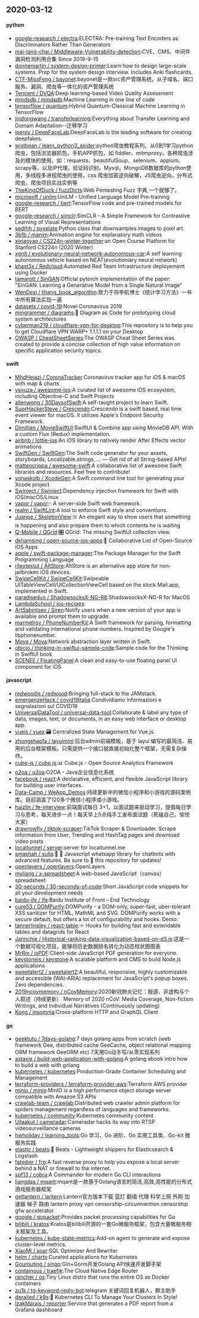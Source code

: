 ## 2020-03-12

#### python
* [google-research / electra](https://github.com/google-research/electra):ELECTRA: Pre-training Text Encoders as Discriminators Rather Than Generators
* [mai-lang-chai / Middleware-Vulnerability-detection](https://github.com/mai-lang-chai/Middleware-Vulnerability-detection):CVE、CMS、中间件漏洞检测利用合集 Since 2019-9-15
* [donnemartin / system-design-primer](https://github.com/donnemartin/system-design-primer):Learn how to design large-scale systems. Prep for the system design interview. Includes Anki flashcards.
* [CTF-MissFeng / bayonet](https://github.com/CTF-MissFeng/bayonet):bayonet是一款src资产管理系统，从子域名、端口服务、漏洞、爬虫等一体化的资产管理系统
* [Tencent / DVQA](https://github.com/Tencent/DVQA):Deep learning-based Video Quality Assessment
* [mindsdb / mindsdb](https://github.com/mindsdb/mindsdb):Machine Learning in one line of code
* [tensorflow / quantum](https://github.com/tensorflow/quantum):Hybrid Quantum-Classical Machine Learning in TensorFlow
* [jindongwang / transferlearning](https://github.com/jindongwang/transferlearning):Everything about Transfer Learning and Domain Adaptation--迁移学习
* [iperov / DeepFaceLab](https://github.com/iperov/DeepFaceLab):DeepFaceLab is the leading software for creating deepfakes.
* [wistbean / learn_python3_spider](https://github.com/wistbean/learn_python3_spider):python爬虫教程系列、从0到1学习python爬虫，包括浏览器抓包，手机APP抓包，如 fiddler、mitmproxy，各种爬虫涉及的模块的使用，如：requests、beautifulSoup、selenium、appium、scrapy等，以及IP代理，验证码识别，Mysql，MongoDB数据库的python使用，多线程多进程爬虫的使用，css 爬虫加密逆向破解，JS爬虫逆向，分布式爬虫，爬虫项目实战实例等
* [TheKingOfDuck / fuzzDicts](https://github.com/TheKingOfDuck/fuzzDicts):Web Pentesting Fuzz 字典,一个就够了。
* [microsoft / unilm](https://github.com/microsoft/unilm):UniLM - Unified Language Model Pre-training
* [google-research / bert](https://github.com/google-research/bert):TensorFlow code and pre-trained models for BERT
* [google-research / simclr](https://github.com/google-research/simclr):SimCLR - A Simple Framework for Contrastive Learning of Visual Representations
* [sedthh / pyxelate](https://github.com/sedthh/pyxelate):Python class that downsamples images to pixel art.
* [3b1b / manim](https://github.com/3b1b/manim):Animation engine for explanatory math videos
* [xixiaoyao / CS224n-winter-together](https://github.com/xixiaoyao/CS224n-winter-together):an Open Course Platform for Stanford CS224n (2020 Winter)
* [xgnit / evolutionary-neural-network-autonomous-car](https://github.com/xgnit/evolutionary-neural-network-autonomous-car):A self learning autonomous vehicle based on NEAT(evolutioniary neural network)
* [khast3x / Redcloud](https://github.com/khast3x/Redcloud):Automated Red Team Infrastructure deployement using Docker
* [tamarott / SinGAN](https://github.com/tamarott/SinGAN):Official pytorch implementation of the paper: "SinGAN: Learning a Generative Model from a Single Natural Image"
* [WenDesi / lihang_book_algorithm](https://github.com/WenDesi/lihang_book_algorithm):致力于将李航博士《统计学习方法》一书中所有算法实现一遍
* [datasets / covid-19](https://github.com/datasets/covid-19):Novel Coronavirus 2019
* [mingrammer / diagrams](https://github.com/mingrammer/diagrams):🎨
Diagram as Code for prototyping cloud system architectures
* [cyberman219 / cloudflare-vpn-for-desktop](https://github.com/cyberman219/cloudflare-vpn-for-desktop):This repository is to help you to get Cloudflare VPN WARP+ 1.1.1.1 on your Desktop
* [OWASP / CheatSheetSeries](https://github.com/OWASP/CheatSheetSeries):The OWASP Cheat Sheet Series was created to provide a concise collection of high value information on specific application security topics.

#### swift
* [MhdHejazi / CoronaTracker](https://github.com/MhdHejazi/CoronaTracker):Coronavirus tracker app for iOS & macOS with map & charts
* [vsouza / awesome-ios](https://github.com/vsouza/awesome-ios):A curated list of awesome iOS ecosystem, including Objective-C and Swift Projects
* [allenwong / 30DaysofSwift](https://github.com/allenwong/30DaysofSwift):A self-taught project to learn Swift.
* [SuprHackerSteve / Crescendo](https://github.com/SuprHackerSteve/Crescendo):Crescendo is a swift based, real time event viewer for macOS. It utilizes Apple's Endpoint Security Framework.
* [Dimillian / MovieSwiftUI](https://github.com/Dimillian/MovieSwiftUI):SwiftUI & Combine app using MovieDB API. With a custom Flux (Redux) implementation.
* [airbnb / lottie-ios](https://github.com/airbnb/lottie-ios):An iOS library to natively render After Effects vector animations
* [SwiftGen / SwiftGen](https://github.com/SwiftGen/SwiftGen):The Swift code generator for your assets, storyboards, Localizable.strings, … — Get rid of all String-based APIs!
* [matteocrippa / awesome-swift](https://github.com/matteocrippa/awesome-swift):A collaborative list of awesome Swift libraries and resources. Feel free to contribute!
* [yonaskolb / XcodeGen](https://github.com/yonaskolb/XcodeGen):A Swift command line tool for generating your Xcode project
* [Swinject / Swinject](https://github.com/Swinject/Swinject):Dependency injection framework for Swift with iOS/macOS/Linux
* [vapor / vapor](https://github.com/vapor/vapor):💧
A server-side Swift web framework.
* [realm / SwiftLint](https://github.com/realm/SwiftLint):A tool to enforce Swift style and conventions.
* [Juanpe / SkeletonView](https://github.com/Juanpe/SkeletonView):☠️
An elegant way to show users that something is happening and also prepare them to which contents he is waiting
* [Q-Mobile / QGrid](https://github.com/Q-Mobile/QGrid):🎛
QGrid: The missing SwiftUI collection view.
* [dkhamsing / open-source-ios-apps](https://github.com/dkhamsing/open-source-ios-apps):📱
Collaborative List of Open-Source iOS Apps
* [apple / swift-package-manager](https://github.com/apple/swift-package-manager):The Package Manager for the Swift Programming Language
* [rileytestut / AltStore](https://github.com/rileytestut/AltStore):AltStore is an alternative app store for non-jailbroken iOS devices.
* [SwipeCellKit / SwipeCellKit](https://github.com/SwipeCellKit/SwipeCellKit):Swipeable UITableViewCell/UICollectionViewCell based on the stock Mail.app, implemented in Swift.
* [paradiseduo / ShadowsocksX-NG-R8](https://github.com/paradiseduo/ShadowsocksX-NG-R8):ShadowsocksX-NG-R for MacOS
* [LambdaSchool / ios-recipes](https://github.com/LambdaSchool/ios-recipes):
* [ArtSabintsev / Siren](https://github.com/ArtSabintsev/Siren):Notify users when a new version of your app is available and prompt them to upgrade.
* [marmelroy / PhoneNumberKit](https://github.com/marmelroy/PhoneNumberKit):A Swift framework for parsing, formatting and validating international phone numbers. Inspired by Google's libphonenumber.
* [Moya / Moya](https://github.com/Moya/Moya):Network abstraction layer written in Swift.
* [objcio / thinking-in-swiftui-sample-code](https://github.com/objcio/thinking-in-swiftui-sample-code):Sample code for the Thinking in SwiftUI book
* [SCENEE / FloatingPanel](https://github.com/SCENEE/FloatingPanel):A clean and easy-to-use floating panel UI component for iOS

#### javascript
* [redwoodjs / redwood](https://github.com/redwoodjs/redwood):Bringing full-stack to the JAMstack.
* [emergenzeHack / covid19italia](https://github.com/emergenzeHack/covid19italia):Condividiamo informazioni e segnalazioni sul COVID19
* [UniversalDataTool / universal-data-tool](https://github.com/UniversalDataTool/universal-data-tool):Collaborate & label any type of data, images, text, or documents, in an easy web interface or desktop app.
* [vuejs / vuex](https://github.com/vuejs/vuex):🗃️
Centralized State Management for Vue.js.
* [zhongshaofa / layuimini](https://github.com/zhongshaofa/layuimini):后台admin前端模板，基于 layui 编写的最简洁、易用的后台框架模板。只需提供一个接口就直接初始化整个框架，无需复杂操作。
* [cube-js / cube.js](https://github.com/cube-js/cube.js):📊
Cube.js - Open Source Analytics Framework
* [o2oa / o2oa](https://github.com/o2oa/o2oa):O2OA - Java企业信息化系统
* [facebook / react](https://github.com/facebook/react):A declarative, efficient, and flexible JavaScript library for building user interfaces.
* [Data-Camp / WeApp_Demos](https://github.com/Data-Camp/WeApp_Demos):持续更新中的微信小程序和小游戏的源码案例库。目前涵盖了120多个微信小程序或小游戏。
* [haizlin / fe-interview](https://github.com/haizlin/fe-interview):前端面试每日 3+1，以面试题来驱动学习，提倡每日学习与思考，每天进步一点！每天早上5点纯手工发布面试题（死磕自己，愉悦大家）
* [drawrowfly / tiktok-scraper](https://github.com/drawrowfly/tiktok-scraper):TikTok Scraper & Downloader. Scrape information from User, Trending and HashTag pages and download video posts
* [localtunnel / server](https://github.com/localtunnel/server):server for localtunnel.me
* [smashah / sulla](https://github.com/smashah/sulla):💬
🤖
Javascript whatsapp library for chatbots with advanced features. Be sure to
🌟
this repository for updates!
* [openlayers / openlayers](https://github.com/openlayers/openlayers):OpenLayers
* [myliang / x-spreadsheet](https://github.com/myliang/x-spreadsheet):A web-based JavaScript（canvas） spreadsheet
* [30-seconds / 30-seconds-of-code](https://github.com/30-seconds/30-seconds-of-code):Short JavaScript code snippets for all your development needs
* [baidu-ife / ife](https://github.com/baidu-ife/ife):Baidu Institute of Front－End Technology
* [cure53 / DOMPurify](https://github.com/cure53/DOMPurify):DOMPurify - a DOM-only, super-fast, uber-tolerant XSS sanitizer for HTML, MathML and SVG. DOMPurify works with a secure default, but offers a lot of configurability and hooks. Demo:
* [tannerlinsley / react-table](https://github.com/tannerlinsley/react-table):⚛️
Hooks for building fast and extendable tables and datagrids for React
* [Jannchie / Historical-ranking-data-visualization-based-on-d3.js](https://github.com/Jannchie/Historical-ranking-data-visualization-based-on-d3.js):这是一个数据可视化项目，能够将历史数据排名转化为动态柱状图图表
* [MrRio / jsPDF](https://github.com/MrRio/jsPDF):Client-side JavaScript PDF generation for everyone.
* [keystonejs / keystone](https://github.com/keystonejs/keystone):A scalable platform and CMS to build Node.js applications
* [sweetalert2 / sweetalert2](https://github.com/sweetalert2/sweetalert2):A beautiful, responsive, highly customizable and accessible (WAI-ARIA) replacement for JavaScript's popup boxes. Zero dependencies.
* [2019ncovmemory / nCovMemory](https://github.com/2019ncovmemory/nCovMemory):2020新冠肺炎记忆：报道、非虚构与个人叙述（持续更新） Memory of 2020 nCoV: Media Coverage, Non-fiction Writings, and Individual Narratives (Continuously updating)
* [Kong / insomnia](https://github.com/Kong/insomnia):Cross-platform HTTP and GraphQL Client

#### go
* [geektutu / 7days-golang](https://github.com/geektutu/7days-golang):7 days golang apps from scratch (web framework Gee, distributed cache GeeCache, object relational mapping ORM framework GeeORM etc) 7天用Go动手写/从零实现系列
* [astaxie / build-web-application-with-golang](https://github.com/astaxie/build-web-application-with-golang):A golang ebook intro how to build a web with golang
* [kubernetes / kubernetes](https://github.com/kubernetes/kubernetes):Production-Grade Container Scheduling and Management
* [terraform-providers / terraform-provider-aws](https://github.com/terraform-providers/terraform-provider-aws):Terraform AWS provider
* [minio / minio](https://github.com/minio/minio):MinIO is a high performance object storage server compatible with Amazon S3 APIs
* [crawlab-team / crawlab](https://github.com/crawlab-team/crawlab):Distributed web crawler admin platform for spiders management regardless of languages and frameworks.
* [kubernetes / community](https://github.com/kubernetes/community):Kubernetes community content
* [Ullaakut / cameradar](https://github.com/Ullaakut/cameradar):Cameradar hacks its way into RTSP videosurveillance cameras
* [hwholiday / learning_tools](https://github.com/hwholiday/learning_tools):Go 学习、Go 进阶、Go 实用工具类、Go-kit 微服务实践
* [elastic / beats](https://github.com/elastic/beats):🐠
Beats - Lightweight shippers for Elasticsearch & Logstash
* [fatedier / frp](https://github.com/fatedier/frp):A fast reverse proxy to help you expose a local server behind a NAT or firewall to the internet.
* [spf13 / cobra](https://github.com/spf13/cobra):A Commander for modern Go CLI interactions
* [liangdas / mqant](https://github.com/liangdas/mqant):mqant是一款基于Golang语言的简洁,高效,高性能的分布式游戏服务器框架
* [getlantern / lantern](https://github.com/getlantern/lantern):Lantern官方版本下载 蓝灯 翻墙 代理 科学上网 外网 加速器 梯子 路由 lantern proxy vpn censorship-circumvention censorship gfw accelerator
* [google / gopacket](https://github.com/google/gopacket):Provides packet processing capabilities for Go
* [bilibili / kratos](https://github.com/bilibili/kratos):Kratos是bilibili开源的一套Go微服务框架，包含大量微服务相关框架及工具。
* [kubernetes / kube-state-metrics](https://github.com/kubernetes/kube-state-metrics):Add-on agent to generate and expose cluster-level metrics.
* [XiaoMi / soar](https://github.com/XiaoMi/soar):SQL Optimizer And Rewriter
* [helm / charts](https://github.com/helm/charts):Curated applications for Kubernetes
* [Gourouting / singo](https://github.com/Gourouting/singo):Gin+Gorm开发Golang API快速开发脚手架
* [containous / traefik](https://github.com/containous/traefik):The Cloud Native Edge Router
* [rancher / os](https://github.com/rancher/os):Tiny Linux distro that runs the entire OS as Docker containers
* [zu1k / tg-keyword-reply-bot](https://github.com/zu1k/tg-keyword-reply-bot):telegram 关键词回复机器人，群主助手
* [derailed / k9s](https://github.com/derailed/k9s):🐶
Kubernetes CLI To Manage Your Clusters In Style!
* [IzakMarais / reporter](https://github.com/IzakMarais/reporter):Service that generates a PDF report from a Grafana dashboard

